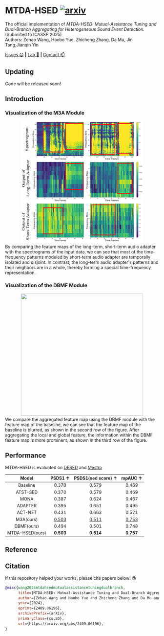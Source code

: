 # MTDA-HSED [![arxiv](https://img.shields.io/badge/arXiv-Paper-<COLOR>.svg)](https://arxiv.org/abs/2409.06196)
The official implementation of *MTDA-HSED:  Mutual-Assistance Tuning and Dual-Branch Aggregating for Heterogeneous Sound Event Detection.* (Submiited to ICASSP 2025)<br>Authors: Zehao Wang, Haobo Yue, Zhicheng Zhang, Da Mu, Jin Tang,Jianqin Yin




[Issues :blush:](https://github.com/Visitor-W) **|** [Lab :clap:](https://github.com/BUPT-COST-lab) **|** [Contact :mailbox:](wzhao@bupt.edu.cn)  

## Updating
Code will be released soon!

## Introduction

### Visualization of the M3A Module
<div align="center">
<img src="./fig/adapter.png" width="400" height="400">
</div>
By comparing the feature maps of the long-term, short-term audio adapter with the spectrograms of the input data, we can see that most of the time-frequency patterns modeled by short-term audio adapter are temporally isolated and disjoint. In contrast, the long-term audio adapter's patterns and their neighbors are in a whole, thereby forming a special time-frequency representation.



### Visualization of the DBMF Module
<div align="center">
<img src="./fig/DBMF.png" width="400" height="400">
</div>
We compare the aggregated feature map using the DBMF module with the feature map of the baseline, we can see that the feature map of the baseline is blurred, as shown in the second row of the figure. After aggregating the local and global feature, the information within the DBMF feature map is more prominent, as shown in the third row of the figure.



## Performance
MTDA-HSED is evaluated on [DESED](https://github.com/turpaultn/DESED) and [Mestro](https://ieeexplore.ieee.org/document/10016759)

Model                   | PSDS1    $\uparrow$| PSDS1(sed score) $\uparrow$| mpAUC $\uparrow$
:----------------------:|:------------------:|:--------------------------:|:----------------:
Baseline                | 0.370              | 0.579                      | 0.469            
ATST-SED                | 0.370              | 0.579                      | 0.469            
MONA                    | 0.387              | 0.624                      | 0.467            
ADAPTER                 | 0.395              | 0.651                      | 0.495                       
ACT-NET                 | 0.431              | 0.663                      | 0.521            
M3A(ours)               | <ins>0.503<ins>    | <ins>0.511</ins>           | <ins>0.753<ins>       
DBMF(ours)              | 0.494              | 0.501                      | 0.748    
MTDA-HSED(ours)         | **0.503**          | **0.514**                  | **0.757**

## Reference



## Citation
If this repository helped your works, please cite papers below! :kissing_heart:
```bib
@misc{wang2024mtdahsedmutualassistancetuningdualbranch,
      title={MTDA-HSED: Mutual-Assistance Tuning and Dual-Branch Aggregating for Heterogeneous Sound Event Detection}, 
      author={Zehao Wang and Haobo Yue and Zhicheng Zhang and Da Mu and Jin Tang and Jianqin Yin},
      year={2024},
      eprint={2409.06196},
      archivePrefix={arXiv},
      primaryClass={cs.SD},
      url={https://arxiv.org/abs/2409.06196}, 
}
```
